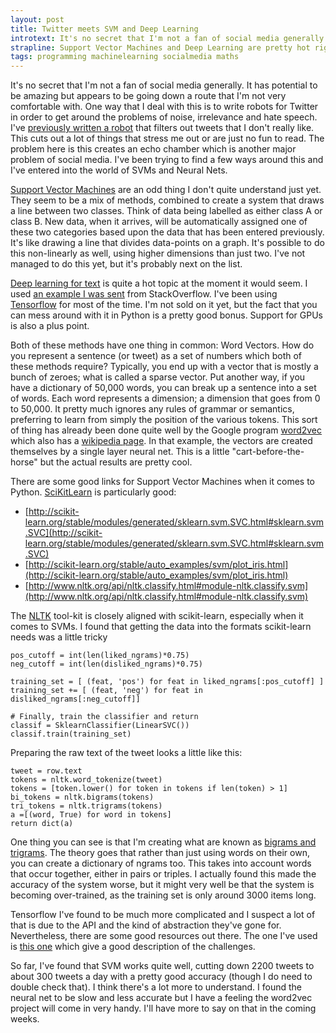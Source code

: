```yaml
---
layout: post
title: Twitter meets SVM and Deep Learning
introtext: It's no secret that I'm not a fan of social media generally. It has potential to be amazing but appears to be going down a route that I'm not very comfortable with. One way that I deal with this is to write robots for Twitter in order to get around the problems of noise, irrelevance and hate speech. I've been trying to find a few ways around this and I've entered into the world of SVMs and Neural Nets. 
strapline: Support Vector Machines and Deep Learning are pretty hot right now, especially when it comes to text processing. I thought I'd have a play.  
tags: programming machinelearning socialmedia maths
---
```


It's no secret that I'm not a fan of social media generally. It has potential to be amazing but appears to be going down a route that I'm not very comfortable with. One way that I deal with this is to write robots for Twitter in order to get around the problems of noise, irrelevance and hate speech. I've [previously written a robot](https://www.section9.co.uk/posts/2015-10-01-twitter-spam-filter-part1.html) that filters out tweets that I don't really like. This cuts out a lot of things that stress me out or are just no fun to read. The problem here is this creates an echo chamber which is another major problem of social media. I've been trying to find a few ways around this and I've entered into the world of SVMs and Neural Nets.

[Support Vector Machines](https://en.wikipedia.org/wiki/Support_vector_machine) are an odd thing I don't quite understand just yet. They seem to be a mix of methods, combined to create a system that draws a line between two classes. Think of data being labelled as either class A or class B. New data, when it arrives, will be automatically assigned one of these two categories based upon the data that has been entered previously. It's like drawing a line that divides data-points on a graph. It's possible to do this non-linearly as well, using higher dimensions than just two. I've not managed to do this yet, but it's probably next on the list.

[Deep learning for text](https://www.quora.com/What-are-some-good-books-papers-for-learning-deep-learning ) is quite a hot topic at the moment it would seem. I used [an example I was sent](https://github.com/StevenLOL/aicyber_semeval_2016_ivector/blob/master/System_1/system_1_baseline.py#L32) from StackOverflow. I've been using [Tensorflow](https://www.tensorflow.org/) for most of the time. I'm not sold on it yet, but the fact that you can mess around with it in Python is a pretty good bonus. Support for GPUs is also a plus point.

Both of these methods have one thing in common: Word Vectors. How do you represent a sentence (or tweet) as a set of numbers which both of these methods require? Typically, you end up with a vector that is mostly a bunch of zeroes; what is called a sparse vector. Put another way, if you have a dictionary of 50,000 words, you can break up a sentence into a set of words. Each word represents a dimension; a dimension that goes from 0 to 50,000. It pretty much ignores any rules of grammar or semantics, preferring to learn from simply the position of the various tokens. This sort of thing has already been done quite well by the Google program [word2vec](https://code.google.com/archive/p/word2vec/) which also has a [wikipedia page](https://en.wikipedia.org/wiki/Word2vec). In that example, the vectors are created themselves by a single layer neural net. This is a little "cart-before-the-horse" but the actual results are pretty cool.

There are some good links for Support Vector Machines when it comes to Python. [SciKitLearn](http://scikit-learn.org) is particularly good:

* [http://scikit-learn.org/stable/modules/generated/sklearn.svm.SVC.html#sklearn.svm.SVC](http://scikit-learn.org/stable/modules/generated/sklearn.svm.SVC.html#sklearn.svm.SVC)
* [http://scikit-learn.org/stable/auto_examples/svm/plot_iris.html](http://scikit-learn.org/stable/auto_examples/svm/plot_iris.html)
* [http://www.nltk.org/api/nltk.classify.html#module-nltk.classify.svm](http://www.nltk.org/api/nltk.classify.html#module-nltk.classify.svm)

The [NLTK](http://www.nltk.org/) tool-kit is closely aligned with scikit-learn, especially when it comes to SVMs. I found that getting the data into the formats scikit-learn needs was a little tricky

    pos_cutoff = int(len(liked_ngrams)*0.75)
    neg_cutoff = int(len(disliked_ngrams)*0.75)
     
    training_set = [ (feat, 'pos') for feat in liked_ngrams[:pos_cutoff] ]
    training_set += [ (feat, 'neg') for feat in disliked_ngrams[:neg_cutoff]]
      
    # Finally, train the classifier and return
    classif = SklearnClassifier(LinearSVC())
    classif.train(training_set)

Preparing the raw text of the tweet looks a little like this:

    tweet = row.text
    tokens = nltk.word_tokenize(tweet)
    tokens = [token.lower() for token in tokens if len(token) > 1]
    bi_tokens = nltk.bigrams(tokens)
    tri_tokens = nltk.trigrams(tokens)
    a =[(word, True) for word in tokens]
    return dict(a)

One thing you can see is that I'm creating what are known as [bigrams and trigrams](https://en.wikipedia.org/wiki/N-gram). The theory goes that rather than just using words on their own, you can create a dictionary of ngrams too. This takes into account words that occur together, either in pairs or triples. I actually found this made the accuracy of the system worse, but it might very well be that the system is becoming over-trained, as the training set is only around 3000 items long.

Tensorflow I've found to be much more complicated and I suspect a lot of that is due to the API and the kind of abstraction they've gone for. Nevertheless, there are some good resources out there. The one I've used is [this one](http://www.wildml.com/2015/12/implementing-a-cnn-for-text-classification-in-tensorflow/) which give a good description of the challenges.

So far, I've found that SVM works quite well, cutting down 2200 tweets to about 300 tweets a day with a pretty good accuracy (though I do need to double check that). I think there's a lot more to understand. I found the neural net to be slow and less accurate but I have a feeling the word2vec project will come in very handy. I'll have more to say on that in the coming weeks.
